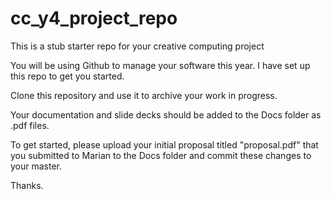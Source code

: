 # cc_y4_project_repo
This is a stub starter repo for your creative computing project

You will be using Github to manage your software this year. I have set up this repo to get you started. 

Clone this repository and use it to archive your work in progress.

Your documentation and slide decks should be added to the Docs folder as .pdf files.

To get started, please upload your initial proposal titled "proposal.pdf" that you submitted to Marian to the Docs folder and commit these changes to your master. 

Thanks.

